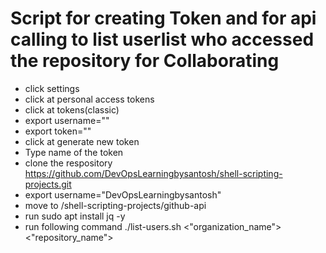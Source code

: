 # Script for creating Token and for api calling to list userlist who accessed the repository for Collaborating   
- click settings
- click at personal access tokens
- click at tokens(classic)
- export username="<user-name>"
- export token="<token-id>"
- click at generate new token
- Type name of the token
- clone the respository https://github.com/DevOpsLearningbysantosh/shell-scripting-projects.git
- export username="DevOpsLearningbysantosh"
- move to /shell-scripting-projects/github-api
- run sudo apt install jq -y 
- run following command ./list-users.sh <"organization_name"> <"repository_name">

